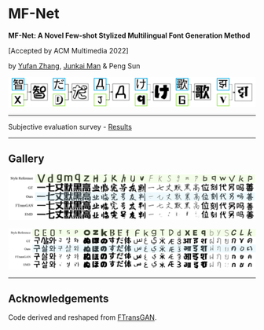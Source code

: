 # MF-Net

**MF-Net: A Novel Few-shot Stylized Multilingual Font Generation Method**

[Accepted by ACM Multimedia 2022]

by [Yufan Zhang](https://yufanz.xyz), [Junkai Man](https://junkaiman.com) & Peng Sun

![1](./img/first.png)

---

Subjective evaluation survey - [Results](analysis/survey)

---

## Gallery

![4](./img/4_seen_lan_vis.png)

![5](./img/5_unseen_lan_vis.png)

---

## Acknowledgements

Code derived and reshaped from [FTransGAN](https://github.com/ligoudaner377/font_translator_gan).
